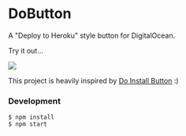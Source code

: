 # DoButton

A "Deploy to Heroku" style button for DigitalOcean.

Try it out...

[![](https://raw.githubusercontent.com/howardroark/dobutton/develop/do.svg)](http://dobutton.club/howardroark/gravops)

This project is heavily inspired by [Do Install Button](https://github.com/seven1m/do-install-button) :)

### Development

```
$ npm install
$ npm start
```
